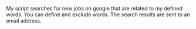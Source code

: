 My script searches for new jobs on google that are related to my defined words. You can define and exclude words. The search results are sent to an email address. 
